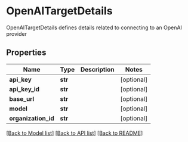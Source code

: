 # OpenAITargetDetails

OpenAITargetDetails defines details related to connecting to an OpenAI provider
## Properties
Name | Type | Description | Notes
------------ | ------------- | ------------- | -------------
**api_key** | **str** |  | [optional] 
**api_key_id** | **str** |  | [optional] 
**base_url** | **str** |  | [optional] 
**model** | **str** |  | [optional] 
**organization_id** | **str** |  | [optional] 

[[Back to Model list]](../README.md#documentation-for-models) [[Back to API list]](../README.md#documentation-for-api-endpoints) [[Back to README]](../README.md)


